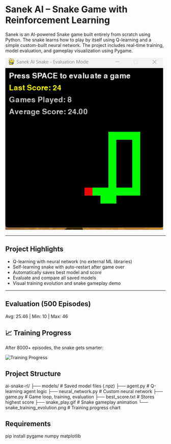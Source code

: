 #  Sanek AI – Snake Game with Reinforcement Learning

Sanek is an AI-powered Snake game built entirely from scratch using Python. The snake learns how to play by itself using Q-learning and a simple custom-built neural network. The project includes real-time training, model evaluation, and gameplay visualization using Pygame.

![Snake Gameplay](ai-snake-rl/snake_play.gif)

---

## Project Highlights

- Q-learning with neural network (no external ML libraries)
- Self-learning snake with auto-restart after game over
- Automatically saves best model and score
- Evaluate and compare all saved models
- Visual training evolution and snake gameplay demo

---

## Evaluation (500 Episodes)
Avg: 25.46 | Min: 10 | Max: 46

## 📈 Training Progress

After 8000+ episodes, the snake gets smarter:

![Training Progress](snake_training_evolution.png)

## Project Structure
ai-snake-rl/
├── models/ # Saved model files (.npz)
├── agent.py # Q-learning agent logic
├── neural_network.py # Custom neural network
├── game.py # Game loop, training, evaluation
├── best_score.txt # Stores highest score
├── snake_play.gif # Snake gameplay animation
└── snake_training_evolution.png # Training progress chart

## Requirements
pip install pygame numpy matplotlib


